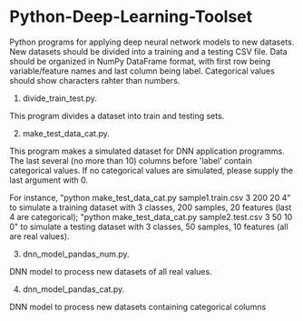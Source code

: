 # Python-Deep-Learning-Toolset
Python programs for applying deep neural network models to new datasets. New datasets should be divided into a training and a testing CSV file. Data should be organized in NumPy DataFrame format, with first row being variable/feature names and last column being label. Categorical values should show characters rahter than numbers.

1) divide_train_test.py.

This program divides a dataset into train and testing sets.

2) make_test_data_cat.py.

This program makes a simulated dataset for DNN application programms. The last several (no more than 10) columns before 'label' contain categorical values. If no categorical values are simulated, please supply the last argument with 0.

For instance,  "python make_test_data_cat.py sample1.train.csv 3 200 20 4" to simulate a training dataset with 3 classes, 200 samples, 20 features (last 4 are categorical); "python make_test_data_cat.py sample2.test.csv 3 50 10 0" to simulate a testing dataset with 3 classes, 50 samples, 10 features (all are real values).

3) dnn_model_pandas_num.py.

DNN model to process new datasets of all real values.

4) dnn_model_pandas_cat.py.

DNN model to process new datasets containing categorical columns
